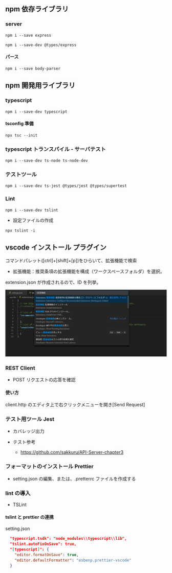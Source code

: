 ## npm 依存ライブラリ

### server

```
npm i --save express
```

```
npm i --save-dev @types/express
```

#### パース

```
npm i --save body-parser
```

## npm 開発用ライブラリ

### typescript

```
npm i --save-dev typescript
```

#### tsconfig 準備

```console
npx tsc --init
```

### typescript トランスパイル - サーバテスト

```
npm i --save-dev ts-node ts-node-dev
```

### テストツール

```
npm i --save-dev ts-jest @types/jest @types/supertest
```

### Lint

```
npm i --save-dev tslint
```

- 設定ファイルの作成

```
npx tslint -i
```

## vscode インストール プラグイン

コマンドパレット([ctrl]+[shift]+[p])をひらいて、拡張機能で検索

- 拡張機能：推奨条項の拡張機能を構成（ワークスペースフォルダ）を選択。

extension.json が作成されるので、ID を列挙。

![](./img/ext-setting.png)

### REST Client

- POST リクエストの応答を確認

#### 使い方

client.http のエディタ上で右クリックメニューを開き[Send Request]

### テスト用ツール Jest

- カバレッジ出力
- テスト参考

  - https://github.com/sakkuru/API-Server-chapter3

### フォーマットのインストール Prettier

- setting.json の編集、または、.pretterrc ファイルを作成する

### lint の導入

- TSLint

#### tslint と prettier の連携

setting.json

```json
  "typescript.tsdk": "node_modules\\typescript\\lib",
  "tslint.autoFixOnSave": true,
  "[typescript]": {
    "editor.formatOnSave": true,
    "editor.defaultFormatter": "esbenp.prettier-vscode"
  }
```
